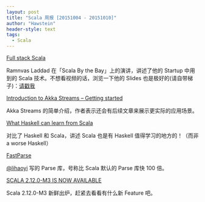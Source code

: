 ```yaml
---
layout: post
title: "Scala 周报 [20151004 - 20151010]"
author: "Hawstein"
header-style: text
tags:
  - Scala
---
```


[Full stack Scala](https://www.youtube.com/watch?v=zZUE8_usGAg)

Ramnvas Laddad 在「Scala By the Bay」上的演讲，讲述了他的 Startup 中用到的 Scala 技术。不想看视频的话，浏览一下他的 Slides 也是极好的(请自带梯子)：[请戳我](http://www.slideshare.net/ramnivas2/full-stack-scala)

[Introduction to Akka Streams – Getting started](https://www.opencredo.com/2015/10/01/introduction-to-akka-streams-getting-started/)

Akka Streams 的简单介绍，作者表示还会有后续文章来展示更实际的应用场景。

[What Haskell can learn from Scala](https://speakerdeck.com/larsrh/what-haskell-can-learn-from-scala)

对比了 Haskell 和 Scala，讲述 Scala 也是有 Haskell 值得学习的地方的！（而非 a worse Haskell）

[FastParse](http://lihaoyi.github.io/fastparse/)

[@lihaoyi](https://twitter.com/li_haoyi) 写的 Parse 库，号称比 Scala 默认的 Parse 库快 100 倍。

[SCALA 2.12.0-M3 IS NOW AVAILABLE](http://www.scala-lang.org/news/2.12.0-M3)

Scala 2.12.0-M3 新鲜出炉，赶紧去看看有什么新 Feature 吧。
